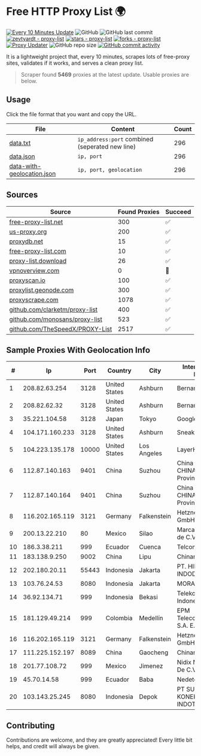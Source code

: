 
# Free HTTP Proxy List 🌍

[![Every 10 Minutes Update](https://github.com/mertguvencli/http-proxy-list/actions/workflows/main.yml/badge.svg?branch=main)](https://github.com/mertguvencli/http-proxy-list/actions/workflows/main.yml)
![GitHub](https://img.shields.io/github/license/mertguvencli/http-proxy-list)
![GitHub last commit](https://img.shields.io/github/last-commit/mertguvencli/http-proxy-list)
[![zevtyardt - proxy-list](https://img.shields.io/static/v1?label=zevtyardt&message=proxy-list&color=blue&logo=github)](https://github.com/zevtyardt/proxy-list "Go to GitHub repo")
[![stars - proxy-list](https://img.shields.io/github/stars/zevtyardt/proxy-list?style=social)](https://github.com/zevtyardt/proxy-list)
[![forks - proxy-list](https://img.shields.io/github/forks/zevtyardt/proxy-list?style=social)](https://github.com/zevtyardt/proxy-list)
[![Proxy Updater](https://github.com/zevtyardt/proxy-list/workflows/Proxy%20Updater/badge.svg)](https://github.com/zevtyardt/proxy-list/actions?query=workflow:"Proxy+Updater")
![GitHub repo size](https://img.shields.io/github/repo-size/zevtyardt/proxy-list)
[![GitHub commit activity](https://img.shields.io/github/commit-activity/m/zevtyardt/proxy-list?logo=commits)](https://github.com/zevtyardt/proxy-list/commits/main)

It is a lightweight project that, every 10 minutes, scrapes lots of free-proxy sites, validates if it works, and serves a clean proxy list.

> Scraper found **5469** proxies at the latest update. Usable proxies are below.

## Usage

Click the file format that you want and copy the URL.

|File|Content|Count|
|----|-------|-----|
|[data.txt](https://raw.githubusercontent.com/mertguvencli/http-proxy-list/main/proxy-list/data.txt)|`ip_address:port` combined (seperated new line)|296|
|[data.json](https://raw.githubusercontent.com/mertguvencli/http-proxy-list/main/proxy-list/data.json)|`ip, port`|296|
|[data-with-geolocation.json](https://raw.githubusercontent.com/mertguvencli/http-proxy-list/main/proxy-list/data-with-geolocation.json)|`ip, port, geolocation`|296|

## Sources

|Source|Found Proxies|Succeed|
|------|-------------|-------|
|[free-proxy-list.net](https://free-proxy-list.net)|300|✅|
|[us-proxy.org](https://www.us-proxy.org)|200|✅|
|[proxydb.net](http://proxydb.net)|15|✅|
|[free-proxy-list.com](https://free-proxy-list.com/?page=&port=&type%5B%5D=http&type%5B%5D=https&up_time=0&search=Search)|10|✅|
|[proxy-list.download](https://www.proxy-list.download/HTTP)|26|✅|
|[vpnoverview.com](https://vpnoverview.com/privacy/anonymous-browsing/free-proxy-servers)|0|🚫|
|[proxyscan.io](https://www.proxyscan.io)|100|✅|
|[proxylist.geonode.com](https://proxylist.geonode.com/api/proxy-list?limit=300&page=1&sort_by=lastChecked&sort_type=desc&protocols=http,https)|300|✅|
|[proxyscrape.com](https://api.proxyscrape.com/v2/?request=displayproxies&protocol=http&timeout=10000&country=all&ssl=all&anonymity=all)|1078|✅|
|[github.com/clarketm/proxy-list](https://raw.githubusercontent.com/clarketm/proxy-list/master/proxy-list-raw.txt)|400|✅|
|[github.com/monosans/proxy-list](https://raw.githubusercontent.com/monosans/proxy-list/main/proxies/http.txt)|523|✅|
|[github.com/TheSpeedX/PROXY-List](https://raw.githubusercontent.com/TheSpeedX/PROXY-List/master/http.txt)|2517|✅|


## Sample Proxies With Geolocation Info

|#|Ip|Port|Country|City|Internet Service Provider|
|-|--|----|-------|----|-------------------------|
|1|208.82.63.254|3128|United States|Ashburn|Bernardi Sounds|
|2|208.82.62.32|3128|United States|Ashburn|Bernardi Sounds|
|3|35.221.104.58|3128|Japan|Tokyo|Google LLC|
|4|104.171.160.233|3128|United States|Ashburn|Sneaker Server|
|5|104.223.135.178|10000|United States|Los Angeles|LayerHost|
|6|112.87.140.163|9401|China|Suzhou|China Unicom CHINA169 Jiangsu Province Network|
|7|112.87.140.164|9401|China|Suzhou|China Unicom CHINA169 Jiangsu Province Network|
|8|116.202.165.119|3121|Germany|Falkenstein|Hetzner Online GmbH|
|9|200.13.22.210|80|Mexico|Silao|Marcatel Com, S.A. de C.V.|
|10|186.3.38.211|999|Ecuador|Cuenca|Telconet S.A|
|11|183.138.9.250|9002|China|Lipu|Chinanet|
|12|202.180.20.11|55443|Indonesia|Jakarta|PT. HIPERNET INDODATA|
|13|103.76.24.53|8080|Indonesia|Jakarta|MORATELINDO|
|14|36.92.134.71|999|Indonesia|Bekasi|Telekomunikasi Indonesia|
|15|181.129.49.214|999|Colombia|Medellín|EPM Telecomunicaciones S.A. E.S.P.|
|16|116.202.165.119|3121|Germany|Falkenstein|Hetzner Online GmbH|
|17|111.225.152.197|8089|China|Gaocheng|Chinanet|
|18|201.77.108.72|999|Mexico|Jimenez|Nidix Networks S.a. De C.V.|
|19|45.70.14.58|999|Ecuador|Baba|Nedetel S.A.|
|20|103.143.25.245|8080|Indonesia|Depok|PT SUMBER KONEKSI INDOTELEMATIKA|



## Contributing

Contributions are welcome, and they are greatly appreciated! Every
little bit helps, and credit will always be given.

